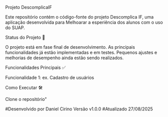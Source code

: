 Projeto DescomplicaIF

Este repositório contém o código-fonte do projeto Descomplica  IF, uma aplicação desenvolvida para Melhoarar a esperiência dos alunos com o uso do SUAP.

 Status do Projeto 🚧

O projeto está em fase final de desenvolvimento. As principais funcionalidades já estão implementadas e em testes. Pequenos ajustes e melhorias de desempenho ainda estão sendo realizados.

Funcionalidades Principais ✅

Funcionalidade 1: ex. Cadastro de usuários


Como Executar 🛠️

Clone o repositório"

#Desenvolvido por Daniel Cirino Versão v1.0.0
#Atualizado 27/08/2025
